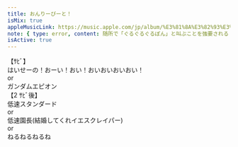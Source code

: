 ```yaml
---
title: おんりーびーと！
isMix: true
appleMusicLink: https://music.apple.com/jp/album/%E3%81%8A%E3%82%93%E3%82%8A%E3%83%BC%E3%81%B3%E3%83%BC%E3%81%A8/1718410868?&i=1718410971
note: { type: error, content: 随所で「ぐるぐるぐるぽん」と叫ぶことを強要される }
isActive: true
---
```


【ｻﾋﾞ】<br />
はいせーの！おーい！おい！おいおいおいおい！<br />
or<br />
ガンダムエピオン<br />
【2 ｻﾋﾞ後】<br />
低速スタンダード<br />
or<br />
低速園長(結婚してくれイエスクレイパー)<br />
or<br />
ねるねるねるね
<br />
